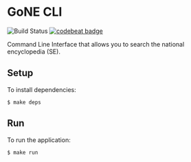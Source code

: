 # GoNE CLI

![Build Status](https://codebuild.eu-west-2.amazonaws.com/badges?uuid=eyJlbmNyeXB0ZWREYXRhIjoid2FFeXVGT3g0UHRiZDJhSWdjd2F6eXJodG14OGo1bXBBaTFsc1BNU0VyT3hzR2ptNDNETDQ3ZFZRRGJxb0NsQ0I5bVphUUwvenNkc2IzNE9FSlY5dzBnPSIsIml2UGFyYW1ldGVyU3BlYyI6InAxTWMxTXQxaGpmSloxS2giLCJtYXRlcmlhbFNldFNlcmlhbCI6MX0%3D&branch=master) [![codebeat badge](https://codebeat.co/badges/4199fbf1-8d32-472f-9e60-35f558c57349)](https://codebeat.co/projects/github-com-lucid-bunch-gone-cli-master)

Command Line Interface that allows you to search the national encyclopedia (SE).

## Setup

To install dependencies:
```console
$ make deps
```

## Run

To run the application:
```console
$ make run
```
